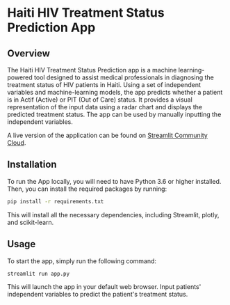 # Haiti HIV Treatment Status Prediction App

## Overview

The Haiti HIV Treatment Status Prediction app is a machine learning-powered tool designed to assist medical professionals in diagnosing the treatment status of HIV patients in Haiti. Using a set of independent variables and machine-learning models, the app predicts whether a patient is in Actif (Active) or PIT (Out of Care) status. It provides a visual representation of the input data using a radar chart and displays the predicted treatment status. The app can be used by manually inputting the independent variables.

A live version of the application can be found on [Streamlit Community Cloud](https://haiti-prediction-cghpi.streamlit.app/). 

## Installation

To run the App locally, you will need to have Python 3.6 or higher installed. Then, you can install the required packages by running:

```bash
pip install -r requirements.txt
```

This will install all the necessary dependencies, including Streamlit, plotly, and scikit-learn.

## Usage
To start the app, simply run the following command:

```bash
streamlit run app.py
```

This will launch the app in your default web browser. Input patients' independent variables to predict the patient's treatment status.
